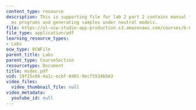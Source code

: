 ```yaml
---
content_type: resource
description: This is supporting file for lab 2 part 2 contains manual for running
  ms programs and generating samples under neutral models.
file: https://ol-ocw-studio-app-production.s3.amazonaws.com/courses/6-877j-computational-evolutionary-biology-fall-2005/19f15c664a1cecbf04019ecf5534b563_msdoc.pdf
file_type: application/pdf
learning_resource_types:
- Labs
ocw_type: OCWFile
parent_title: Labs
parent_type: CourseSection
resourcetype: Document
title: msdoc.pdf
uid: 19f15c66-4a1c-ecbf-0401-9ecf5534b563
video_files:
  video_thumbnail_file: null
video_metadata:
  youtube_id: null
---
```


